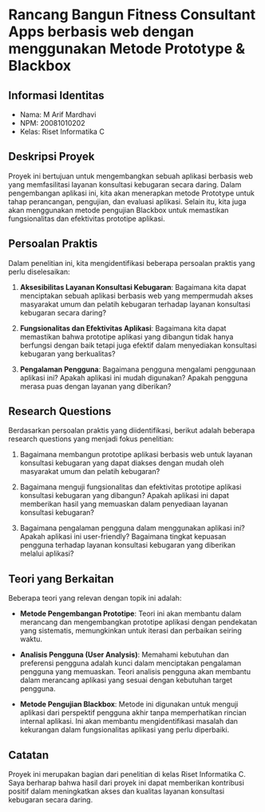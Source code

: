 # Rancang Bangun Fitness Consultant Apps berbasis web dengan menggunakan Metode Prototype & Blackbox

## Informasi Identitas

- Nama: M Arif Mardhavi
- NPM: 20081010202
- Kelas: Riset Informatika C

## Deskripsi Proyek

Proyek ini bertujuan untuk mengembangkan sebuah aplikasi berbasis web yang memfasilitasi layanan konsultasi kebugaran secara daring. Dalam pengembangan aplikasi ini, kita akan menerapkan metode Prototype untuk tahap perancangan, pengujian, dan evaluasi aplikasi. Selain itu, kita juga akan menggunakan metode pengujian Blackbox untuk memastikan fungsionalitas dan efektivitas prototipe aplikasi.

## Persoalan Praktis

Dalam penelitian ini, kita mengidentifikasi beberapa persoalan praktis yang perlu diselesaikan:

1. **Aksesibilitas Layanan Konsultasi Kebugaran**: Bagaimana kita dapat menciptakan sebuah aplikasi berbasis web yang mempermudah akses masyarakat umum dan pelatih kebugaran terhadap layanan konsultasi kebugaran secara daring?

2. **Fungsionalitas dan Efektivitas Aplikasi**: Bagaimana kita dapat memastikan bahwa prototipe aplikasi yang dibangun tidak hanya berfungsi dengan baik tetapi juga efektif dalam menyediakan konsultasi kebugaran yang berkualitas?

3. **Pengalaman Pengguna**: Bagaimana pengguna mengalami penggunaan aplikasi ini? Apakah aplikasi ini mudah digunakan? Apakah pengguna merasa puas dengan layanan yang diberikan?

## Research Questions

Berdasarkan persoalan praktis yang diidentifikasi, berikut adalah beberapa research questions yang menjadi fokus penelitian:

1. Bagaimana membangun prototipe aplikasi berbasis web untuk layanan konsultasi kebugaran yang dapat diakses dengan mudah oleh masyarakat umum dan pelatih kebugaran?

2. Bagaimana menguji fungsionalitas dan efektivitas prototipe aplikasi konsultasi kebugaran yang dibangun? Apakah aplikasi ini dapat memberikan hasil yang memuaskan dalam penyediaan layanan konsultasi kebugaran?

3. Bagaimana pengalaman pengguna dalam menggunakan aplikasi ini? Apakah aplikasi ini user-friendly? Bagaimana tingkat kepuasan pengguna terhadap layanan konsultasi kebugaran yang diberikan melalui aplikasi?

## Teori yang Berkaitan

Beberapa teori yang relevan dengan topik ini adalah:

- **Metode Pengembangan Prototipe**: Teori ini akan membantu dalam merancang dan mengembangkan prototipe aplikasi dengan pendekatan yang sistematis, memungkinkan untuk iterasi dan perbaikan seiring waktu.

- **Analisis Pengguna (User Analysis)**: Memahami kebutuhan dan preferensi pengguna adalah kunci dalam menciptakan pengalaman pengguna yang memuaskan. Teori analisis pengguna akan membantu dalam merancang aplikasi yang sesuai dengan kebutuhan target pengguna.

- **Metode Pengujian Blackbox**: Metode ini digunakan untuk menguji aplikasi dari perspektif pengguna akhir tanpa memperhatikan rincian internal aplikasi. Ini akan membantu mengidentifikasi masalah dan kekurangan dalam fungsionalitas aplikasi yang perlu diperbaiki.

## Catatan

Proyek ini merupakan bagian dari penelitian di kelas Riset Informatika C. Saya berharap bahwa hasil dari proyek ini dapat memberikan kontribusi positif dalam meningkatkan akses dan kualitas layanan konsultasi kebugaran secara daring.
